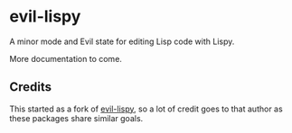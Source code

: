 evil-lispy
==========

A minor mode and Evil state for editing Lisp code with Lispy.

More documentation to come.


Credits
-------

This started as a fork of [evil-lispy](https://github.com/nyobe/evil-lispy), so
a lot of credit goes to that author as these packages share similar goals.
